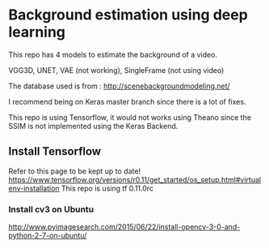# Background estimation using deep learning

This repo has 4 models to estimate the background of a video.

VGG3D, UNET, VAE (not working), SingleFrame (not using video)

The database used is from : http://scenebackgroundmodeling.net/

I recommend being on Keras master branch since there is a lot of fixes.

This repo is using Tensorflow, it would not works using Theano since the SSIM is not implemented using the Keras Backend.

## Install Tensorflow

Refer to this page to be kept up to date!
https://www.tensorflow.org/versions/r0.11/get_started/os_setup.html#virtualenv-installation
This repo is using tf 0.11.0rc

### Install cv3 on Ubuntu

http://www.pyimagesearch.com/2015/06/22/install-opencv-3-0-and-python-2-7-on-ubuntu/